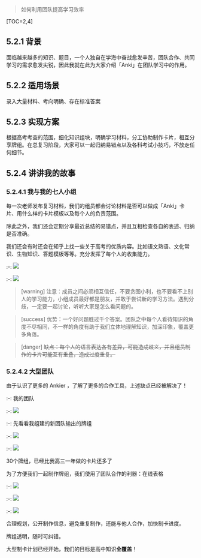 
> 如何利用团队提高学习效率

[TOC=2,4]

## 5.2.1 背景

面临越来越多的知识、题目，一个人独自在学海中奋战愈发辛苦，团队合作、共同学习的需求愈发尖锐，因此我就在此为大家介绍「Anki」在团队学习中的作用。

## 5.2.2 适用场景

录入大量材料、考向明确、存在标准答案

## 5.2.3 实现方案

根据高考考查的范围，细化知识组块，明确学习材料，分工协助制作卡片，相互分享牌组。在总复习阶段，大家可以一起归纳易错点以及各科考试小技巧，不放走任何细节。

## 5.2.4 讲讲我的故事

### 5.2.4.1 我与我的七人小组

每一次老师发布复习材料，我们的组员都会讨论材料是否可以做成「Anki」卡片、用什么样的卡片模板以及每个人的负责范围。

除此之外，我们还会定期分享最近总结的易错点，并且互相检查各自的表述、归纳是否准确。

我们还会有时还会在知乎上找一些关于高考的优质内容。比如语文熟语、文化常识、生物知识、答题模板等等。充分发挥了每个人的收集能力。

:-: ![](../.gitbook/assets/TIM截图20180725213942.png)

:-: ![](../.gitbook/assets/TIM截图20180725214021.png)

>[warning] 注意：成员之间必须相互信任，不要贪图小利，也不要看不上别人的学习能力，小组成员最好都是朋友，并敢于尝试新的学习方法。遇到分歧，一定要一起讨论，听听大家是怎么看问题的。

>[success] 优势：一个好问题胜过千个答案。团队之中每个人看待知识的角度不尽相同，不一样的角度有助于我们立体地理解知识，加深印象，覆盖更多角落。

>[danger] ~~缺点：每个人的语言表达各有差异，可能造成歧义，并且组员制作的卡片可能互有重叠，造成过度重复。~~

### 5.2.4.2 大型团队

由于认识了更多的 Ankier ，了解了更多的合作工具，上述缺点已经被解决了！

:-: 我的团队

:-: ![](../.gitbook/assets/tim-jie-tu-20180928224124.png)

:-: 先看看我组建的新团队输出的牌组

:-: ![](../.gitbook/assets/tim-jie-tu-20180928223905.png)

:-: ![](../.gitbook/assets/tim-jie-tu-20180928223934.png)


30个牌组，已经比我高三一年做的卡片还多了

为了方便我们一起制作牌组，我们使用了团队合作的利器：在线表格

:-: ![](../.gitbook/assets/tim-jie-tu-20180928224416.png)

:-: ![](../.gitbook/assets/tim-jie-tu-20180928224438.png)

:-: ![](../.gitbook/assets/tim-jie-tu-20180928224604.png)

合理规划，公开制作信息，避免重复制作，还能与他人合作，加快制卡进度。

牌组透明，随时可纠错。

大型制卡计划已经开始，我们的目标是高中知识**全覆盖**！

